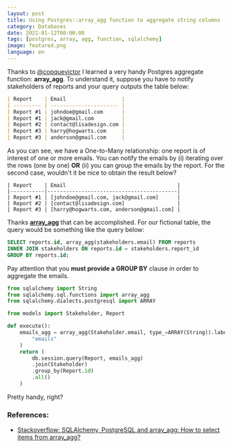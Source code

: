 ```yaml
---
layout: post
title: Using Postgres::array_agg function to aggregate string columns
category: Databases
date: 2021-01-12T00:00:00
tags: [postgres, array, agg, function, sqlalchemy]
image: featured.png
language: en
---
```


Thanks to [@copquevictor](https://twitter.com/copquevictor) I learned a very handy Postgres aggregate function: **array_agg**. To understand it, suppose you have to notify stakeholders of reports and your query outputs the table below:

```markdown
| Report    | Email                  |
| --------- | ---------------------- |
| Report #1 | johndoe@gmail.com      |
| Report #1 | jack@gmail.com         |
| Report #2 | contact@lisadesign.com |
| Report #3 | harry@hogwarts.com     |
| Report #3 | anderson@gmail.com     |
```

As you can see, we have a One-to-Many relationship: one report is of interest of one or more emails. You can notify the emails by (i) iterating over the rows (one by one) **OR** (ii) you can group the emails by the report. For the second case, wouldn't it be nice to obtain the result below?

```
| Report    | Email                                    |
|-----------|------------------------------------------|
| Report #1 | [johndoe@gmail.com, jack@gmail.com]      |
| Report #2 | [contact@lisadesign.com]                 |
| Report #3 | [harry@hogwarts.com, anderson@gmail.com] |
```

Thanks **[array_agg](https://www.postgresql.org/docs/13/functions-aggregate.html)** that can be accomplished. For our fictional table, the query would be something like the query below:

```sql
SELECT reports.id, array_agg(stakeholders.email) FROM reports
INNER JOIN stakeholders ON reports.id = stakeholders.report_id
GROUP BY reports.id;
```

Pay attention that you **must provide a GROUP BY** clause in order to aggregate the emails.

```python
from sqlalchemy import String
from sqlalchemy.sql.functions import array_agg
from sqlalchemy.dialects.postgresql import ARRAY

from models import Stakeholder, Report

def execute():
    emails_agg = array_agg(Stakeholder.email, type_=ARRAY(String)).label(
        "emails"
    )
    return (
        db.session.query(Report, emails_agg)
        .join(Stakeholder)
        .group_by(Report.id)
        .all()
    )
```

Pretty handy, right?

### References:

- [Stackoverflow: SQLAlchemy, PostgreSQL and array_agg: How to select items from array_agg?](https://stackoverflow.com/questions/23261944/sqlalchemy-postgresql-and-array-agg-how-to-select-items-from-array-agg)
